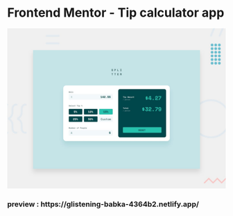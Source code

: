 # Frontend Mentor - Tip calculator app

![Design preview for the Tip calculator app coding challenge](./design/desktop-preview.jpg)

<h3> preview : https://glistening-babka-4364b2.netlify.app/
